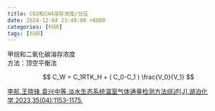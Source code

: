 ```yaml
---
title: CO2和CH4溶存浓度/分压
date: 2024-12-04 23:49:00 +0800
categories: [科研]
tags: [科研]
---
```


甲烷和二氧化碳溶存浓度<br>
方法：顶空平衡法

$$ C_W = C_1RTK_H  + ( C_0-C_1 ) \frac{V_0}{V_1} $$





[李航,王晓锋,袁兴中等.淡水生态系统温室气体通量检测方法综述[J].湖泊化学,2023,35(04):1153-1175.](http://www.jlakes.org/html/2023/4/20230402.html#outline_anchor_30)
